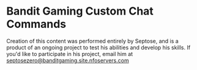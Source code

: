 # Bandit Gaming Custom Chat Commands

 Creation of this content was performed entirely by Septose, and is a product of an ongoing project to test his abilities and develop his skills. If you'd like to participate in his project, email him at septosezero@banditgaming.site.nfoservers.com



